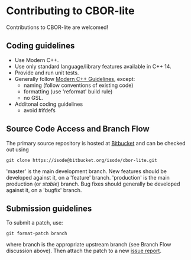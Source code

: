 Contributing to CBOR-lite
=========================

Contributions to CBOR-lite are welcomed!

Coding guidelines
-----------------

* Use Modern C++.
* Use only standard language/library features available in C++ 14.
* Provide and run unit tests.
* Generally follow [Modern C++ Guidelines](https://github.com/isocpp/CppCoreGuidelines/blob/master/CppCoreGuidelines.md), except:
  - naming (follow conventions of existing code)
  - formatting (use 'reformat' build rule)
  - no GSL.
* Additonal coding guidelines
  - avoid #ifdefs

Source Code Access and Branch Flow
----------------------------------

The primary source repository is hosted at
[Bitbucket](https://bitbucket.org/isode/cbor-lite/) and can be
checked out using

```
git clone https://isode@bitbucket.org/isode/cbor-lite.git
```

'master' is the main development branch. New features should be
developed against it, on a 'feature' branch.  'production' is the
main production (or *stable*) branch. Bug fixes should generally
be developed against it, on a 'bugfix' branch.


Submission guidelines
---------------------

To submit a patch, use:

```
git format-patch branch
```

where branch is the appropriate upstream branch (see Branch Flow
discussion above). Then attach the patch to a new [issue
report](https://bitbucket.org/isode/cbor-lite/issues).

